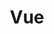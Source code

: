 ---
title: Vue
description: 変数とUIが同期する，リアクティブな画面の作成が得意なフレームワークです．このサイトでは，@astrojs/vueインテグレーションとして，部分的にVueを使っています．
num: 14
siteUrl: https://ja.vuejs.org/
githubUrl: https://github.com/vuejs
themeColor: rgba(66, 184, 131, 1)

---
